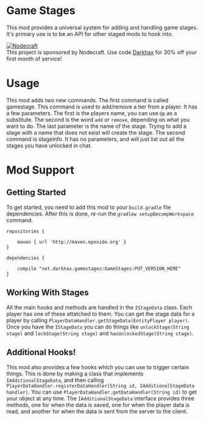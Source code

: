 # Game Stages
This mod provides a universal system for adding and handling game stages. It's primary use is to be an API for other staged mods to hook into. 

[![Nodecraft](https://i.imgur.com/sz9PUmK.png)](https://nodecraft.com/r/darkhax)    
This project is sponsored by Nodecraft. Use code [Darkhax](https://nodecraft.com/r/darkhax) for 30% off your first month of service!

# Usage
This mod adds two new commands. The first command is called gamestage. This command is used to add/remove a tier from a player. It has a few parameters. The first is the players name, you can use `@p` as a substitute. The second is the word `add` or `remove`, depending on what you want to do. The last parameter is the name of the stage. Trying to add a stage with a name that does not exist will create the stage. The second command is stageinfo. It has no parameters, and will just list out all the stages you have unlocked in chat. 

# Mod Support

## Getting Started
To get started, you need to add this mod to your `build.gradle` file dependencies. After this is done, re-run the `gradlew setupDecompWorkspace` command.
```
repositories {

    maven { url 'http://maven.epoxide.org' }
}

dependencies {

    compile "net.darkhax.gamestages:GameStages:PUT_VERSION_HERE"
}
```

## Working With Stages
All the main hooks and methods are handled in the `IStageData` class. Each player has one of these attatched to them. You can get the stage data for a player by calling `PlayerDataHandler.getStageData(EntityPlayer player)`. Once you have the `IStageData` you can do things like `unlockStage(String stage)` and `lockStage(String stage)` and `hasUnlockedStage(String stage)`. 

## Additional Hooks!
This mod also provides a few hooks which you can use to trigger certain things. This is done by making a class that implements `IAdditionalStageData`, and then calling `PlayerDataHandler.registerDataHandler(String id, IAdditionalStageData handler)`. You can use `PlayerDataHandler.getDataHandler(String id)` to get your object at any time. The `IAdditionalStageData` interface provides three methods, one for when the data is saved, one for when the player data is read, and another for when the data is sent from the server to the client. 